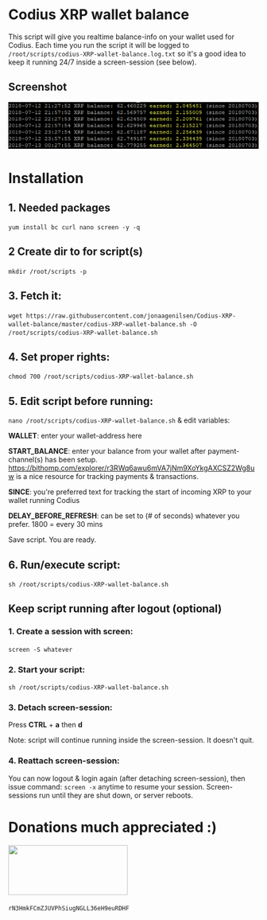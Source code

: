 # Codius XRP wallet balance
This script will give you realtime balance-info on your wallet used for Codius. Each time you run the script it will be logged to `/root/scripts/codius-XRP-wallet-balance.log.txt` so it's a good idea to keep it running 24/7 inside a screen-session (see below).

## Screenshot
![screen](https://github.com/jonaagenilsen/Codius-XRP-wallet-balance/blob/master/_codius-XRP-wallet-balance.png)

# Installation
## 1. Needed packages
`yum install bc curl nano screen -y -q`

## 2 Create dir to for script(s)
`mkdir /root/scripts -p`

## 3. Fetch it:
`wget https://raw.githubusercontent.com/jonaagenilsen/Codius-XRP-wallet-balance/master/codius-XRP-wallet-balance.sh -O /root/scripts/codius-XRP-wallet-balance.sh`

## 4. Set proper rights:
`chmod 700 /root/scripts/codius-XRP-wallet-balance.sh`

## 5. Edit script before running:
`nano /root/scripts/codius-XRP-wallet-balance.sh` & edit variables:

**WALLET**: enter your wallet-address here

**START_BALANCE**: enter your balance from your wallet after payment-channel(s) has been setup. https://bithomp.com/explorer/r3RWq6awu6mVA7jNm9XoYkgAXCSZ2Wg8uw is a nice resource for tracking payments & transactions.

**SINCE**: you're preferred text for tracking the start of incoming XRP to your wallet running Codius

**DELAY_BEFORE_REFRESH**: can be set to (# of seconds) whatever you prefer. 1800 = every 30 mins

Save script. You are ready.

## 6. Run/execute script:
`sh /root/scripts/codius-XRP-wallet-balance.sh`


## Keep script running after logout (optional)
### 1. Create a session with screen:
`screen -S whatever`

### 2. Start your script:
`sh /root/scripts/codius-XRP-wallet-balance.sh`

### 3. Detach screen-session:
Press **CTRL** + **a** then **d**

Note: script will continue running inside the screen-session. It doesn't quit.

### 4. Reattach screen-session:
You can now logout & login again (after detaching screen-session), then issue command: `screen -x` anytime to resume your session. Screen-sessions run until they are shut down, or server reboots. 

# Donations much appreciated :)
[<img src="https://xrptipbot.nodum.io/static/tipbot%20card-min.png" data-canonical-src="https://www.xrptipbot.com/stats/user/account:jonaagenilsen/network:twitter/" width="240" height="100" />
](https://www.xrptipbot.com/stats/user/account:jonaagenilsen/network:twitter/)

`rN3HmkFCmZJUVPhSiugNGLL36eH9euRDHF`
